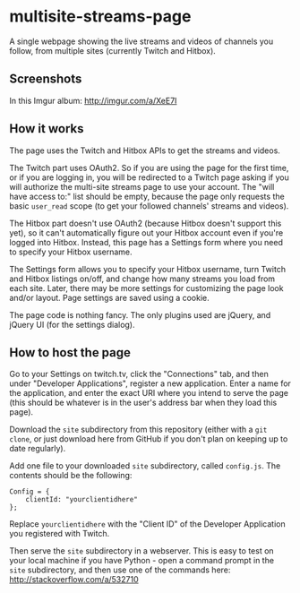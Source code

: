multisite-streams-page
======================

A single webpage showing the live streams and videos of channels you follow, from multiple sites (currently Twitch and Hitbox).


Screenshots
-----------

In this Imgur album: http://imgur.com/a/XeE7I


How it works
------------

The page uses the Twitch and Hitbox APIs to get the streams and videos.

The Twitch part uses OAuth2. So if you are using the page for the first time, or if you are logging in, you will be redirected to a Twitch page asking if you will authorize the multi-site streams page to use your account. The "will have access to:" list should be empty, because the page only requests the basic `user_read` scope (to get your followed channels' streams and videos).

The Hitbox part doesn't use OAuth2 (because Hitbox doesn't support this yet), so it can't automatically figure out your Hitbox account even if you're logged into Hitbox. Instead, this page has a Settings form where you need to specify your Hitbox username.

The Settings form allows you to specify your Hitbox username, turn Twitch and Hitbox listings on/off, and change how many streams you load from each site. Later, there may be more settings for customizing the page look and/or layout. Page settings are saved using a cookie.

The page code is nothing fancy. The only plugins used are jQuery, and jQuery UI (for the settings dialog).


How to host the page
--------------------

Go to your Settings on twitch.tv, click the "Connections" tab, and then under "Developer Applications", register a new application. Enter a name for the application, and enter the exact URI where you intend to serve the page (this should be whatever is in the user's address bar when they load this page).

Download the `site` subdirectory from this repository (either with a `git clone`, or just download here from GitHub if you don't plan on keeping up to date regularly).

Add one file to your downloaded `site` subdirectory, called `config.js`. The contents should be the following:

```
Config = {
    clientId: "yourclientidhere"
};
```
Replace `yourclientidhere` with the "Client ID" of the Developer Application you registered with Twitch.

Then serve the `site` subdirectory in a webserver. This is easy to test on your local machine if you have Python - open a command prompt in the `site` subdirectory, and then use one of the commands here: http://stackoverflow.com/a/532710
